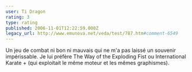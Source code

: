 ```yaml
---
user: Ti Dragon
rating: 3
type: rating
published: 2006-11-01T12:22:59.000Z
legacy_url: http://www.emunova.net/veda/test/787.htm#comment-6549
---
```

Un jeu de combat ni bon ni mauvais qui ne m'a pas laissé un souvenir impérissable. Je lui préfère The Way of the Exploding Fist ou International Karate + (qui exploitait le même moteur et les mêmes graphismes).